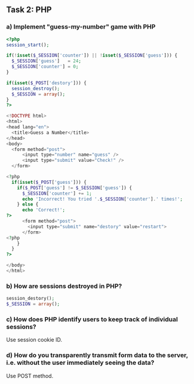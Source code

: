 ## Task 2: PHP

### a) Implement "guess-my-number" game with PHP

```php
<?php
session_start();

if(!isset($_SESSION['counter']) || !isset($_SESSION['guess'])) {
  $_SESSION['guess']   = 24;
  $_SESSION['counter'] = 0;
}

if(isset($_POST['destory'])) {
  session_destroy();
  $_SESSION = array();
}
?>

<!DOCTYPE html>
<html>
<head lang="en">
  <title>Guess a Number</title>
</head>
<body>
  <form method="post">
      <input type="number" name="guess" />
      <input type="submit" value="Check!" />
  </form>

<?php
  if(isset($_POST['guess'])) {
    if($_POST['guess'] != $_SESSION['guess']) {
      $_SESSION['counter'] += 1;
      echo 'Incorrect! You tried '.$_SESSION['counter'].' times!';
    } else {
      echo 'Correct!';
?>
      <form method="post">
        <input type="submit" name="destory" value="restart">
      </form>
<?php
    }
  }
?>

</body>
</html>
```

### b) How are sessions destroyed in PHP?

```php
session_destory();
$_SESSION = array();
```

### c) How does PHP identify users to keep track of individual sessions?

Use session cookie ID.

### d) How do you transparently transmit form data to the server, i.e. without the user immediately seeing the data?

Use POST method.